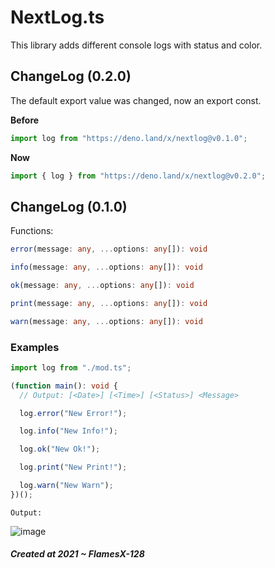 # **NextLog.ts**
This library adds different console logs with status and color.

## **ChangeLog (0.2.0)**
The default export value was changed, now an export const.

**Before**
```ts
import log from "https://deno.land/x/nextlog@v0.1.0";
```

**Now**
```ts
import { log } from "https://deno.land/x/nextlog@v0.2.0";
````

## **ChangeLog (0.1.0)**
Functions:

```ts
error(message: any, ...options: any[]): void
```

```ts
info(message: any, ...options: any[]): void
```

```ts
ok(message: any, ...options: any[]): void
```

```ts
print(message: any, ...options: any[]): void
```

```ts
warn(message: any, ...options: any[]): void
```

### **Examples**

```ts
import log from "./mod.ts";

(function main(): void {
  // Output: [<Date>] [<Time>] [<Status>] <Message>

  log.error("New Error!");

  log.info("New Info!");

  log.ok("New Ok!");

  log.print("New Print!");

  log.warn("New Warn");
})();
```

`Output:`

![image](https://user-images.githubusercontent.com/78381898/138024422-60033d96-014f-4cc8-a7a9-04005716e8b9.png)


##### **Created at 2021 ~ FlamesX-128**
